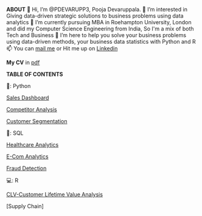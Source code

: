 **ABOUT**
👋 Hi, I’m @PDEVARUPP3, Pooja Devaruppala. 
👀 I’m interested in Giving data-driven strategic solutions to business problems using data analytics 
🌱 I’m currently pursuing MBA in Roehampton University, London and did my Computer Science Engineering from India, So I'm a mix of both Tech and Business 
💞️ I’m here to help you solve your business problems using data-driven methods, your business data statistics with Python and R 
📫 You can [mail me](devaruppalapriya@gmail.com) or Hit me up on [Linkedin](https://www.linkedin.com/in/pooja-devaruppala-b13532)

**My CV** in [pdf](https://github.com/PDEVARUPP3/PDEVARUPP3/blob/main/pooja_cv_new-github.pdf)

**TABLE OF CONTENTS**

🐍: Python 

[Sales Dashboard](https://github.com/PDEVARUPP3/Data-analysis-Portfolio/blob/main/Sales%20Dashboard)

[Competitor Analysis](https://github.com/PDEVARUPP3/PDEVARUPP3/blob/main/Competitor%20analysis)

[Customer Segmentation](https://github.com/PDEVARUPP3/PDEVARUPP3/blob/main/CustomerSegmentationUsingClustering.py)


💾: SQL 

[Healthcare Analytics](https://github.com/PDEVARUPP3/PDEVARUPP3/blob/main/HealthcareAnalysisSQL.sql)

[E-Com Analytics](https://github.com/PDEVARUPP3/PDEVARUPP3/blob/main/ECom%20Analysis%20SQL%20Script.sql)

[Fraud Detection](https://github.com/PDEVARUPP3/PDEVARUPP3/blob/main/Fraud%20Detection%20SQL%20Code.sql)


💻: R

[CLV-Customer Lifetime Value Analysis](https://github.com/PDEVARUPP3/PDEVARUPP3/blob/main/main.r)

[Supply Chain]




